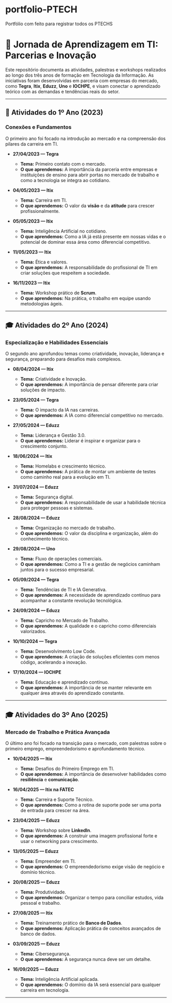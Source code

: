 # portfolio-PTECH
Portfólio com feito para registrar todos os PTECHS 

# 🚀 Jornada de Aprendizagem em TI: Parcerias e Inovação

Este repositório documenta as atividades, palestras e workshops realizados ao longo dos três anos de formação em Tecnologia da Informação. As iniciativas foram desenvolvidas em parceria com empresas do mercado, como **Tegra**, **Itix**, **Eduzz**, **Uno** e **IOCHPE**, e visam conectar o aprendizado teórico com as demandas e tendências reais do setor.

---

## 📅 Atividades do 1º Ano (2023)

### **Conexões e Fundamentos**

O primeiro ano foi focado na introdução ao mercado e na compreensão dos pilares da carreira em TI.

* **27/04/2023 — Tegra**
    * **Tema:** Primeiro contato com o mercado.
    * **O que aprendemos:** A importância da parceria entre empresas e instituições de ensino para abrir portas no mercado de trabalho e como a tecnologia se integra ao cotidiano.

* **04/05/2023 — Itix**
    * **Tema:** Carreira em TI.
    * **O que aprendemos:** O valor da **visão** e da **atitude** para crescer profissionalmente.

* **05/05/2023 — Itix**
    * **Tema:** Inteligência Artificial no cotidiano.
    * **O que aprendemos:** Como a IA já está presente em nossas vidas e o potencial de dominar essa área como diferencial competitivo.

* **11/05/2023 — Itix**
    * **Tema:** Ética e valores.
    * **O que aprendemos:** A responsabilidade do profissional de TI em criar soluções que respeitem a sociedade.

* **16/11/2023 — Itix**
    * **Tema:** Workshop prático de **Scrum**.
    * **O que aprendemos:** Na prática, o trabalho em equipe usando metodologias ágeis.

---

## 🎓 Atividades do 2º Ano (2024)

### **Especialização e Habilidades Essenciais**

O segundo ano aprofundou temas como criatividade, inovação, liderança e segurança, preparando para desafios mais complexos.

* **08/04/2024 — Itix**
    * **Tema:** Criatividade e Inovação.
    * **O que aprendemos:** A importância de pensar diferente para criar soluções de impacto.

* **23/05/2024 — Tegra**
    * **Tema:** O impacto da IA nas carreiras.
    * **O que aprendemos:** A IA como diferencial competitivo no mercado.

* **27/05/2024 — Eduzz**
    * **Tema:** Liderança e Gestão 3.0.
    * **O que aprendemos:** Liderar é inspirar e organizar para o crescimento conjunto.

* **18/06/2024 — Itix**
    * **Tema:** Homelabs e crescimento técnico.
    * **O que aprendemos:** A prática de montar um ambiente de testes como caminho real para a evolução em TI.

* **31/07/2024 — Eduzz**
    * **Tema:** Segurança digital.
    * **O que aprendemos:** A responsabilidade de usar a habilidade técnica para proteger pessoas e sistemas.

* **28/08/2024 — Eduzz**
    * **Tema:** Organização no mercado de trabalho.
    * **O que aprendemos:** O valor da disciplina e organização, além do conhecimento técnico.

* **29/08/2024 — Uno**
    * **Tema:** Fluxo de operações comerciais.
    * **O que aprendemos:** Como a TI e a gestão de negócios caminham juntos para o sucesso empresarial.

* **05/09/2024 — Tegra**
    * **Tema:** Tendências de TI e IA Generativa.
    * **O que aprendemos:** A necessidade de aprendizado contínuo para acompanhar a constante revolução tecnológica.

* **24/09/2024 — Eduzz**
    * **Tema:** Capricho no Mercado de Trabalho.
    * **O que aprendemos:** A qualidade e o capricho como diferenciais valorizados.

* **10/10/2024 — Tegra**
    * **Tema:** Desenvolvimento Low Code.
    * **O que aprendemos:** A criação de soluções eficientes com menos código, acelerando a inovação.

* **17/10/2024 — IOCHPE**
    * **Tema:** Educação e aprendizado contínuo.
    * **O que aprendemos:** A importância de se manter relevante em qualquer área através do aprendizado constante.

---

## 🎓 Atividades do 3º Ano (2025)

### **Mercado de Trabalho e Prática Avançada**

O último ano foi focado na transição para o mercado, com palestras sobre o primeiro emprego, empreendedorismo e aprofundamento técnico.

* **10/04/2025 — Itix**
    * **Tema:** Desafios do Primeiro Emprego em TI.
    * **O que aprendemos:** A importância de desenvolver habilidades como **resiliência** e **comunicação**.

* **16/04/2025 — Itix na FATEC**
    * **Tema:** Carreira e Suporte Técnico.
    * **O que aprendemos:** Como a rotina de suporte pode ser uma porta de entrada para crescer na área.

* **23/04/2025 — Eduzz**
    * **Tema:** Workshop sobre **LinkedIn**.
    * **O que aprendemos:** A construir uma imagem profissional forte e usar o networking para crescimento.

* **13/05/2025 — Eduzz**
    * **Tema:** Empreender em TI.
    * **O que aprendemos:** O empreendedorismo exige visão de negócio e domínio técnico.

* **20/08/2025 — Eduzz**
    * **Tema:** Produtividade.
    * **O que aprendemos:** Organizar o tempo para conciliar estudos, vida pessoal e trabalho.

* **27/08/2025 — Itix**
    * **Tema:** Treinamento prático de **Banco de Dados**.
    * **O que aprendemos:** Aplicação prática de conceitos avançados de banco de dados.

* **03/09/2025 — Eduzz**
    * **Tema:** Cibersegurança.
    * **O que aprendemos:** A segurança nunca deve ser um detalhe.

* **16/09/2025 — Eduzz**
    * **Tema:** Inteligência Artificial aplicada.
    * **O que aprendemos:** O domínio da IA será essencial para qualquer carreira em tecnologia.

---
